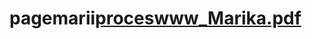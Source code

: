 # pagemarii[proceswww_Marika.pdf](https://github.com/alicjaart/pagemarii/files/7321379/proceswww_Marika.pdf)
